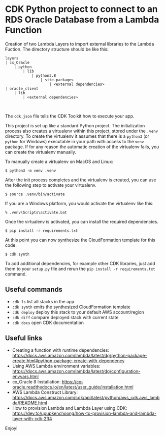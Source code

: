 
# CDK Python project to connect to an RDS Oracle Database from a Lambda Function

Creation of two Lambda Layers to import external libraries to the Lambda Fuction. The directory structure should be like this:

~~~
layers
| cx_Oracle
    | python
        | lib
            | python3.8
                | site-packages
                    | <external dependencies>
| oracle_client
    | lib
        | <external dependencies>
~~~

<br>

The `cdk.json` file tells the CDK Toolkit how to execute your app.

This project is set up like a standard Python project.  The initialization
process also creates a virtualenv within this project, stored under the `.venv`
directory.  To create the virtualenv it assumes that there is a `python3`
(or `python` for Windows) executable in your path with access to the `venv`
package. If for any reason the automatic creation of the virtualenv fails,
you can create the virtualenv manually.

To manually create a virtualenv on MacOS and Linux:

```
$ python3 -m venv .venv
```

After the init process completes and the virtualenv is created, you can use the following
step to activate your virtualenv.

```
$ source .venv/bin/activate
```

If you are a Windows platform, you would activate the virtualenv like this:

```
% .venv\Scripts\activate.bat
```

Once the virtualenv is activated, you can install the required dependencies.

```
$ pip install -r requirements.txt
```

At this point you can now synthesize the CloudFormation template for this code.

```
$ cdk synth
```

To add additional dependencies, for example other CDK libraries, just add
them to your `setup.py` file and rerun the `pip install -r requirements.txt`
command.

## Useful commands

 * `cdk ls`          list all stacks in the app
 * `cdk synth`       emits the synthesized CloudFormation template
 * `cdk deploy`      deploy this stack to your default AWS account/region
 * `cdk diff`        compare deployed stack with current state
 * `cdk docs`        open CDK documentation

## Useful links
 
 * Creating a function with runtime dependencies: https://docs.aws.amazon.com/lambda/latest/dg/python-package-create.html#python-package-create-with-dependency
 * Using AWS Lambda environment variables: https://docs.aws.amazon.com/lambda/latest/dg/configuration-envvars.html
 * cx_Oracle 8 Installation: https://cx-oracle.readthedocs.io/en/latest/user_guide/installation.html
 * AWS Lambda Construct Library: https://docs.aws.amazon.com/cdk/api/latest/python/aws_cdk.aws_lambda/README.html
 * How to provision Lambda and Lambda Layer using CDK: https://dev.to/upupkenchoong/how-to-provision-lambda-and-lambda-layer-with-cdk-2ff4

Enjoy!
